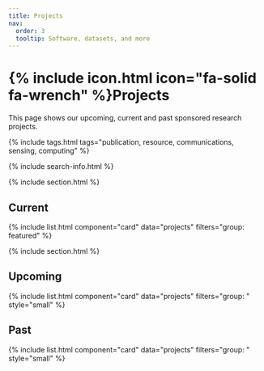 ```yaml
---
title: Projects
nav:
  order: 3
  tooltip: Software, datasets, and more
---
```


# {% include icon.html icon="fa-solid fa-wrench" %}Projects

This page shows our upcoming, current and past sponsored research projects.

{% include tags.html tags="publication, resource, communications, sensing, computing" %}

{% include search-info.html %}

{% include section.html %}

## Current

{% include list.html component="card" data="projects" filters="group: featured" %}

{% include section.html %}

## Upcoming

{% include list.html component="card" data="projects" filters="group: " style="small" %}

## Past

{% include list.html component="card" data="projects" filters="group: " style="small" %}
